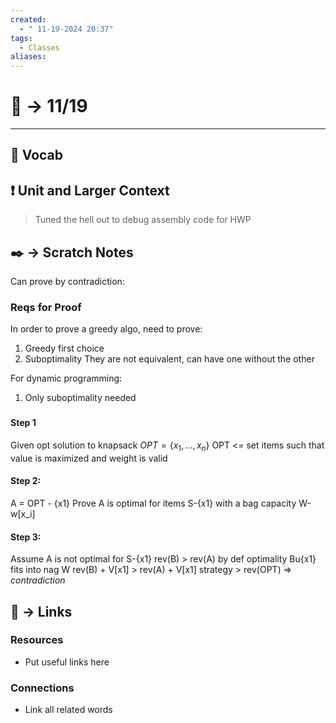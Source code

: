 ```yaml
---
created:
  - " 11-19-2024 20:37"
tags:
  - Classes
aliases:
---
```


# 📗 -> 11/19
---

## 🎤 Vocab



## ❗ Unit and Larger Context
> Tuned the hell out to debug assembly code for HWP


## ✒️ -> Scratch Notes
Can prove by contradiction:

### Reqs for Proof
In order to prove a greedy algo, need to prove:
1) Greedy first choice
2) Suboptimality
They are not equivalent, can have one without the other

For dynamic programming:
1) Only suboptimality needed


### 
#### Step 1
Given opt solution to knapsack
$OPT = \{x_1, \dots, x_n\}$
OPT <= set items such that value is maximized and weight is valid
#### Step 2: 
A = OPT - {x1}
Prove A is optimal for items S-{x1} with a bag capacity W-w\[x_i\]
#### Step 3:
Assume A is not optimal for S-{x1}
rev(B) > rev(A) by def optimality
Bu{x1} fits into nag W 
rev(B) + V\[x1\] > rev(A) + V\[x1\]
strategy > rev(OPT) => *contradiction*


## 🔗 -> Links
### Resources
- Put useful links here


### Connections
- Link all related words

